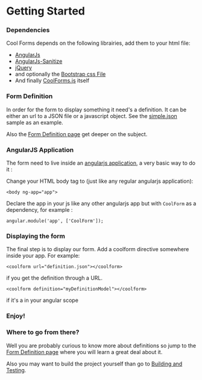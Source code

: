 # Getting Started


### Dependencies

Cool Forms depends on the following librairies, add them to your html file:

* [AngularJs](https://ajax.googleapis.com/ajax/libs/angularjs/1.2.3/angular.js)
* [AngularJs-Sanitize](https://ajax.googleapis.com/ajax/libs/angularjs/1.2.3/angular-sanitize.js)
* [jQuery](https://ajax.googleapis.com/ajax/libs/jquery/1.10.2/jquery.min.js)
* and optionally the [Bootstrap css File](https://netdna.bootstrapcdn.com/bootstrap/3.0.2/css/bootstrap.min.css)
* And finally [CoolForms.js](https://github.com/fdelbos/coolforms/releases) itself

### Form Definition

In order for the form to display something it need's a definition. It can be either an url to a 
JSON file or a javascript object. See the 
[simple.json](static/simple.json) sample as an example.

Also the [Form Definition page](form-Definition.html) get deeper on the subject.

### AngularJS Application

The form need to live inside an [angularjs application](http://docs.angularjs.org/api/ng.directive:ngApp),
a very basic way to do it :

Change your HTML body tag to (just like any regular angularjs application):
	   
```
<body ng-app="app">
```

Declare the app in your js like any other angularjs app but with `CoolForm` as a dependency, for example :
   
```
angular.module('app', ['CoolForm']);
```

### Displaying the form

The final step is to display our form. Add a coolform directive somewhere inside your app. For example:

```
<coolform url="definition.json"></coolform>
```
if you get the definition through a URL.

```
<coolform definition="myDefinitionModel"></coolform>
```

if it's a in your angular scope 

### Enjoy!


<div ng-app="app">
<coolform url="static/simple.json"></coolform>
</div>
<script>
angular.module('app', ['CoolForm']);
</script>


### Where to go from there?

Well you are probably curious to know more about definitions so jump to the [Form Definition page](https://github.com/fdelbos/coolforms/wiki/Form-Definition) where you will learn a great deal about it.

Also you may want to build the project yourself than go to [Building and Testing](building-and-testing.html).
